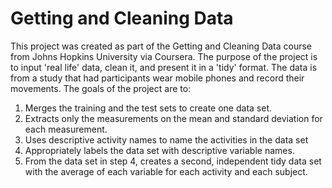 # Getting and Cleaning Data

This project was created as part of the Getting and Cleaning Data course from Johns Hopkins University via Coursera. The purpose of the project is to input 'real life' data, clean it, and present it in a 'tidy' format. The data is from a study that had participants wear mobile phones and record their movements. The goals of the project are to:

1. Merges the training and the test sets to create one data set.
2. Extracts only the measurements on the mean and standard deviation for each measurement.
3. Uses descriptive activity names to name the activities in the data set
4. Appropriately labels the data set with descriptive variable names.
5. From the data set in step 4, creates a second, independent tidy data set with the average of each variable for each activity and each subject.

